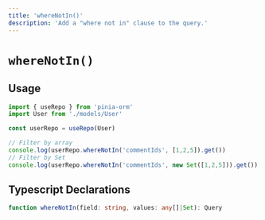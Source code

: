 ```yaml
---
title: 'whereNotIn()'
description: 'Add a "where not in" clause to the query.'
---
```


# `whereNotIn()`

## Usage

````ts
import { useRepo } from 'pinia-orm'
import User from './models/User'

const userRepo = useRepo(User)

// Filter by array
console.log(userRepo.whereNotIn('commentIds', [1,2,5]).get())
// Filter by Set
console.log(userRepo.whereNotIn('commentIds', new Set([1,2,5])).get())

````

## Typescript Declarations

````ts
function whereNotIn(field: string, values: any[]|Set): Query
````
